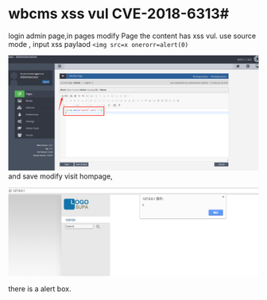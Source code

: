 # wbcms xss vul CVE-2018-6313#

login admin page,in pages modify Page the content has xss vul.
use source mode , input xss paylaod `<img src=x onerorr=alert(0)`

![](wb1.png)
 and save modify visit hompage,

![](wb2.png)

there is a alert box.
